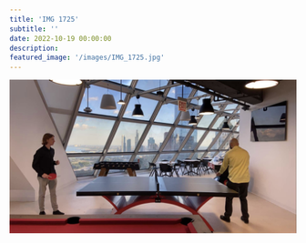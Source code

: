 ```yaml
---
title: 'IMG 1725'
subtitle: ''
date: 2022-10-19 00:00:00
description: 
featured_image: '/images/IMG_1725.jpg'
---
```


![](/images/IMG_1725.jpg)

